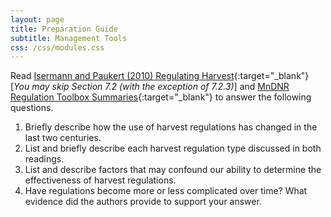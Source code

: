 ```yaml
---
layout: page
title: Preparation Guide
subtitle: Management Tools
css: /css/modules.css
---
```


Read [Isermann and Paukert (2010) Regulating Harvest](RESOURCES/IsermannPaukert_2010_HarvestRegulations.pdf){:target="_blank"} [*You may skip Section 7.2 (with the exception of 7.2.3)*] and [MnDNR Regulation Toolbox Summaries](http://www.dnr.state.mn.us/areas/fisheries/saukrapids/fisheries_toolboxes.html){:target="_blank"} to answer the following questions.

1. Briefly describe how the use of harvest regulations has changed in the last two centuries.
1. List and briefly describe each harvest regulation type discussed in both readings.
1. List and describe factors that may confound our ability to determine the effectiveness of harvest regulations.
1. Have regulations become more or less complicated over time? What evidence did the authors provide to support your answer.
